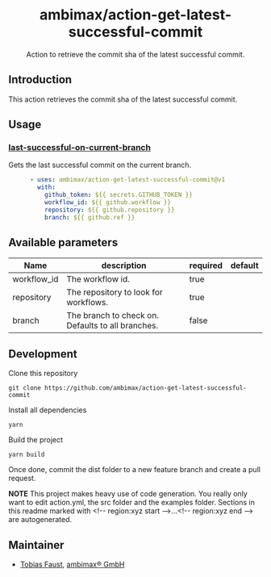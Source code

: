 <h1 align="center">ambimax/action-get-latest-successful-commit</h1>

<p align="center">
  Action to retrieve the commit sha of the latest successful commit.
</p>

## Introduction

This action retrieves the commit sha of the latest successful commit.

## Usage


<!-- region:examples start -->
### [last-successful-on-current-branch](example/01-last-successful-on-current-branch)
Gets the last successful commit on the current branch.
```yml
      - uses: ambimax/action-get-latest-successful-commit@v1
        with:
          github_token: ${{ secrets.GITHUB_TOKEN }}
          workflow_id: ${{ github.workflow }}
          repository: ${{ github.repository }}
          branch: ${{ github.ref }}
```
<!-- region:examples end -->

## Available parameters

<!-- region:parameters start -->
| Name | description | required | default |
|-|-|-|-|
| workflow_id | The workflow id. | true |  |
| repository | The repository to look for workflows. | true |  |
| branch | The branch to check on. Defaults to all branches. | false |  |
<!-- region:parameters end -->

## Development

Clone this repository

```
git clone https://github.com/ambimax/action-get-latest-successful-commit
```

Install all dependencies

```
yarn
```

Build the project

```
yarn build
```

Once done, commit the dist folder to a new feature branch and create a pull request.

**NOTE** This project makes heavy use of code generation. You really only want to edit action.yml, the src folder and the examples folder. Sections in this readme marked with \<!-- region:xyz start -->...\<!-- region:xyz end --> are autogenerated.

## Maintainer

- [Tobias Faust](https://github.com/FaustTobias), [ambimax® GmbH](https://ambimax.de)

